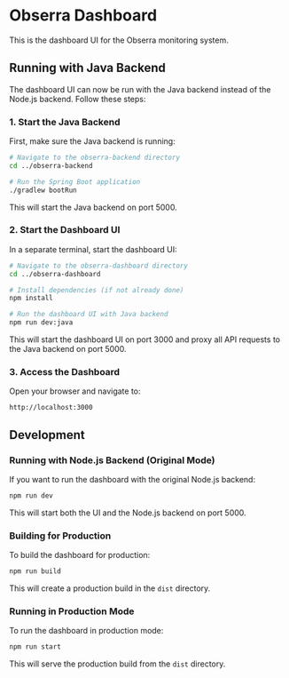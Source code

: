 # Obserra Dashboard

This is the dashboard UI for the Obserra monitoring system.

## Running with Java Backend

The dashboard UI can now be run with the Java backend instead of the Node.js backend. Follow these steps:

### 1. Start the Java Backend

First, make sure the Java backend is running:

```bash
# Navigate to the obserra-backend directory
cd ../obserra-backend

# Run the Spring Boot application
./gradlew bootRun
```

This will start the Java backend on port 5000.

### 2. Start the Dashboard UI

In a separate terminal, start the dashboard UI:

```bash
# Navigate to the obserra-dashboard directory
cd ../obserra-dashboard

# Install dependencies (if not already done)
npm install

# Run the dashboard UI with Java backend
npm run dev:java
```

This will start the dashboard UI on port 3000 and proxy all API requests to the Java backend on port 5000.

### 3. Access the Dashboard

Open your browser and navigate to:

```
http://localhost:3000
```

## Development

### Running with Node.js Backend (Original Mode)

If you want to run the dashboard with the original Node.js backend:

```bash
npm run dev
```

This will start both the UI and the Node.js backend on port 5000.

### Building for Production

To build the dashboard for production:

```bash
npm run build
```

This will create a production build in the `dist` directory.

### Running in Production Mode

To run the dashboard in production mode:

```bash
npm run start
```

This will serve the production build from the `dist` directory.